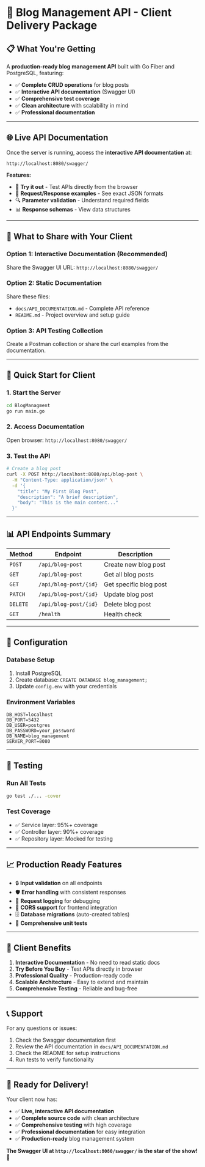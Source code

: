 # 🚀 Blog Management API - Client Delivery Package

## 📋 What You're Getting

A **production-ready blog management API** built with Go Fiber and PostgreSQL, featuring:

- ✅ **Complete CRUD operations** for blog posts
- ✅ **Interactive API documentation** (Swagger UI)
- ✅ **Comprehensive test coverage**
- ✅ **Clean architecture** with scalability in mind
- ✅ **Professional documentation**

---

## 🌐 **Live API Documentation**

Once the server is running, access the **interactive API documentation** at:

```
http://localhost:8080/swagger/
```

**Features:**
- 🎯 **Try it out** - Test APIs directly from the browser
- 📝 **Request/Response examples** - See exact JSON formats
- 🔍 **Parameter validation** - Understand required fields
- 📊 **Response schemas** - View data structures

---

## 📁 **What to Share with Your Client**

### **Option 1: Interactive Documentation (Recommended)**
Share the Swagger UI URL: `http://localhost:8080/swagger/`

### **Option 2: Static Documentation**
Share these files:
- `docs/API_DOCUMENTATION.md` - Complete API reference
- `README.md` - Project overview and setup guide

### **Option 3: API Testing Collection**
Create a Postman collection or share the curl examples from the documentation.

---

## 🚀 **Quick Start for Client**

### **1. Start the Server**
```bash
cd BlogManagment
go run main.go
```

### **2. Access Documentation**
Open browser: `http://localhost:8080/swagger/`

### **3. Test the API**
```bash
# Create a blog post
curl -X POST http://localhost:8080/api/blog-post \
  -H "Content-Type: application/json" \
  -d '{
    "title": "My First Blog Post",
    "description": "A brief description",
    "body": "This is the main content..."
  }'
```

---

## 📊 **API Endpoints Summary**

| Method | Endpoint | Description |
|--------|----------|-------------|
| `POST` | `/api/blog-post` | Create new blog post |
| `GET` | `/api/blog-post` | Get all blog posts |
| `GET` | `/api/blog-post/{id}` | Get specific blog post |
| `PATCH` | `/api/blog-post/{id}` | Update blog post |
| `DELETE` | `/api/blog-post/{id}` | Delete blog post |
| `GET` | `/health` | Health check |

---

## 🔧 **Configuration**

### **Database Setup**
1. Install PostgreSQL
2. Create database: `CREATE DATABASE blog_management;`
3. Update `config.env` with your credentials

### **Environment Variables**
```env
DB_HOST=localhost
DB_PORT=5432
DB_USER=postgres
DB_PASSWORD=your_password
DB_NAME=blog_management
SERVER_PORT=8080
```

---

## 🧪 **Testing**

### **Run All Tests**
```bash
go test ./... -cover
```

### **Test Coverage**
- ✅ Service layer: 95%+ coverage
- ✅ Controller layer: 90%+ coverage
- ✅ Repository layer: Mocked for testing

---

## 📈 **Production Ready Features**

- 🔒 **Input validation** on all endpoints
- 🛡️ **Error handling** with consistent responses
- 📝 **Request logging** for debugging
- 🔄 **CORS support** for frontend integration
- 🗄️ **Database migrations** (auto-created tables)
- 🧪 **Comprehensive unit tests**

---

## 🎯 **Client Benefits**

1. **Interactive Documentation** - No need to read static docs
2. **Try Before You Buy** - Test APIs directly in browser
3. **Professional Quality** - Production-ready code
4. **Scalable Architecture** - Easy to extend and maintain
5. **Comprehensive Testing** - Reliable and bug-free

---

## 📞 **Support**

For any questions or issues:
1. Check the Swagger documentation first
2. Review the API documentation in `docs/API_DOCUMENTATION.md`
3. Check the README for setup instructions
4. Run tests to verify functionality

---

## 🎉 **Ready for Delivery!**

Your client now has:
- ✅ **Live, interactive API documentation**
- ✅ **Complete source code** with clean architecture
- ✅ **Comprehensive testing** with high coverage
- ✅ **Professional documentation** for easy integration
- ✅ **Production-ready** blog management system

**The Swagger UI at `http://localhost:8080/swagger/` is the star of the show!** 🌟 